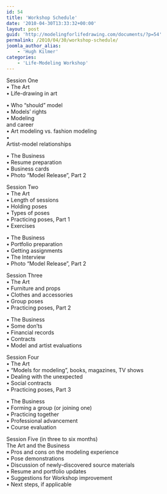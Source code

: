 ```yaml
---
id: 54
title: 'Workshop Schedule'
date: '2010-04-30T13:33:32+00:00'
layout: post
guid: 'http://modelingforlifedrawing.com/documents/?p=54'
permalink: /2010/04/30/workshop-schedule/
joomla_author_alias:
    - 'Hugh Kilmer'
categories:
    - 'Life-Modeling Workshop'
---
```


Session One  
 • The Art  
 • Life-drawing in art  
   
• Who “should” model  
 • Models’ rights   
 • Modeling  
 and career  
 • Art modeling vs. fashion modeling  
 •   
Artist-model relationships  
  
 • The Business  
 • Resume preparation  
 • Business cards  
 • Photo “Model Release”, Part 2

Session Two  
 • The Art  
 • Length of sessions  
 • Holding poses  
 • Types of poses  
 • Practicing poses, Part 1  
 • Exercises

 • The Business  
 • Portfolio preparation   
 • Getting assignments  
 • The Interview  
 • Photo “Model Release”, Part 2

Session Three  
 • The Art  
 • Furniture and props  
 • Clothes and accessories  
 • Group poses  
 • Practicing poses, Part 2

 • The Business  
 • Some don’ts  
 • Financial records  
 • Contracts  
 • Model and artist evaluations

Session Four  
 • The Art  
 • “Models for modeling”, books, magazines, TV shows  
 • Dealing with the unexpected  
 • Social contracts  
 • Practicing poses, Part 3

 • The Business  
 • Forming a group (or joining one)  
 • Practicing together  
 • Professional advancement  
 • Course evaluation

Session Five (in three to six months)  
The Art and the Business  
 • Pros and cons on the modeling experience  
 • Pose demonstrations  
 • Discussion of newly-discovered source materials  
 • Resume and portfolio updates  
 • Suggestions for Workshop improvement  
 • Next steps, if applicable